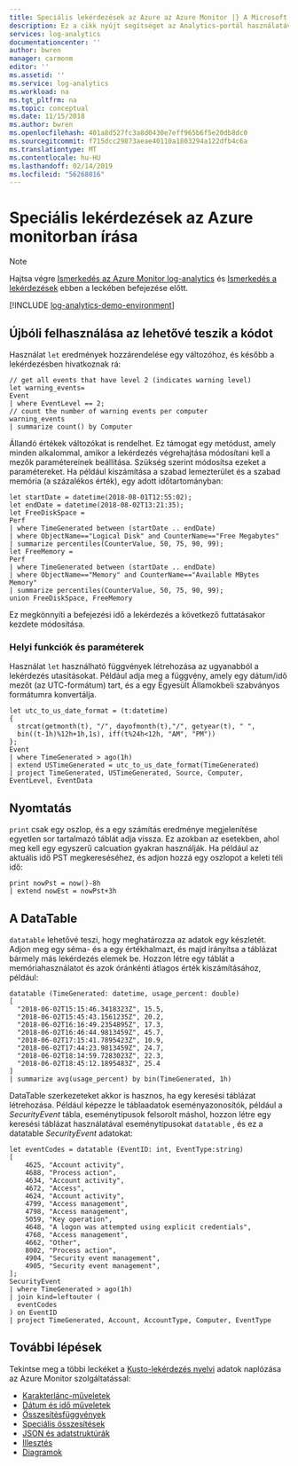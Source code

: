 ```yaml
---
title: Speciális lekérdezések az Azure az Azure Monitor |} A Microsoft Docs
description: Ez a cikk nyújt segítséget az Analytics-portál használatával kell lekérdezéseket írni az Azure monitorban.
services: log-analytics
documentationcenter: ''
author: bwren
manager: carmonm
editor: ''
ms.assetid: ''
ms.service: log-analytics
ms.workload: na
ms.tgt_pltfrm: na
ms.topic: conceptual
ms.date: 11/15/2018
ms.author: bwren
ms.openlocfilehash: 401a8d527fc3a8d0430e7eff965b6f5e20db8dc0
ms.sourcegitcommit: f715dcc29873aeae40110a1803294a122dfb4c6a
ms.translationtype: MT
ms.contentlocale: hu-HU
ms.lasthandoff: 02/14/2019
ms.locfileid: "56268016"
---
```

# <a name="writing-advanced-queries-in-azure-monitor"></a>Speciális lekérdezések az Azure monitorban írása

> [!NOTE]
> Hajtsa végre [Ismerkedés az Azure Monitor log-analytics](get-started-portal.md) és [Ismerkedés a lekérdezések](get-started-queries.md) ebben a leckében befejezése előtt.

[!INCLUDE [log-analytics-demo-environment](../../../includes/log-analytics-demo-environment.md)]

## <a name="reusing-code-with-let"></a>Újbóli felhasználása az lehetővé teszik a kódot
Használat `let` eredmények hozzárendelése egy változóhoz, és később a lekérdezésben hivatkoznak rá:

```Kusto
// get all events that have level 2 (indicates warning level)
let warning_events=
Event
| where EventLevel == 2;
// count the number of warning events per computer
warning_events
| summarize count() by Computer 
```

Állandó értékek változókat is rendelhet. Ez támogat egy metódust, amely minden alkalommal, amikor a lekérdezés végrehajtása módosítani kell a mezők paramétereinek beállítása. Szükség szerint módosítsa ezeket a paramétereket. Ha például kiszámítása a szabad lemezterület és a szabad memória (a százalékos érték), egy adott időtartományban:

```Kusto
let startDate = datetime(2018-08-01T12:55:02);
let endDate = datetime(2018-08-02T13:21:35);
let FreeDiskSpace =
Perf
| where TimeGenerated between (startDate .. endDate)
| where ObjectName=="Logical Disk" and CounterName=="Free Megabytes"
| summarize percentiles(CounterValue, 50, 75, 90, 99);
let FreeMemory =
Perf
| where TimeGenerated between (startDate .. endDate)
| where ObjectName=="Memory" and CounterName=="Available MBytes Memory"
| summarize percentiles(CounterValue, 50, 75, 90, 99);
union FreeDiskSpace, FreeMemory
```

Ez megkönnyíti a befejezési idő a lekérdezés a következő futtatásakor kezdete módosítása.

### <a name="local-functions-and-parameters"></a>Helyi funkciók és paraméterek
Használat `let` használható függvények létrehozása az ugyanabból a lekérdezés utasításokat. Például adja meg a függvény, amely egy dátum/idő mezőt (az UTC-formátum) tart, és a egy Egyesült Államokbeli szabványos formátumra konvertálja. 

```Kusto
let utc_to_us_date_format = (t:datetime)
{
  strcat(getmonth(t), "/", dayofmonth(t),"/", getyear(t), " ",
  bin((t-1h)%12h+1h,1s), iff(t%24h<12h, "AM", "PM"))
};
Event 
| where TimeGenerated > ago(1h) 
| extend USTimeGenerated = utc_to_us_date_format(TimeGenerated)
| project TimeGenerated, USTimeGenerated, Source, Computer, EventLevel, EventData 
```

## <a name="print"></a>Nyomtatás
`print` csak egy oszlop, és a egy számítás eredménye megjelenítése egyetlen sor tartalmazó táblát adja vissza. Ez azokban az esetekben, ahol meg kell egy egyszerű calcuation gyakran használják. Ha például az aktuális idő PST megkereséséhez, és adjon hozzá egy oszlopot a keleti téli idő:

```Kusto
print nowPst = now()-8h
| extend nowEst = nowPst+3h
```

## <a name="datatable"></a>A DataTable
`datatable` lehetővé teszi, hogy meghatározza az adatok egy készletét. Adjon meg egy séma- és a egy értékhalmazt, és majd irányítsa a táblázat bármely más lekérdezés elemek be. Hozzon létre egy táblát a memóriahasználatot és azok óránkénti átlagos érték kiszámításához, például:

```Kusto
datatable (TimeGenerated: datetime, usage_percent: double)
[
  "2018-06-02T15:15:46.3418323Z", 15.5,
  "2018-06-02T15:45:43.1561235Z", 20.2,
  "2018-06-02T16:16:49.2354895Z", 17.3,
  "2018-06-02T16:46:44.9813459Z", 45.7,
  "2018-06-02T17:15:41.7895423Z", 10.9,
  "2018-06-02T17:44:23.9813459Z", 24.7,
  "2018-06-02T18:14:59.7283023Z", 22.3,
  "2018-06-02T18:45:12.1895483Z", 25.4
]
| summarize avg(usage_percent) by bin(TimeGenerated, 1h)
```

DataTable szerkezeteket akkor is hasznos, ha egy keresési táblázat létrehozása. Például képezze le táblaadatok eseményazonosítók, például a _SecurityEvent_ tábla, eseménytípusok felsorolt máshol, hozzon létre egy keresési táblázat használatával eseménytípusokat `datatable` , és ez a datatable  _SecurityEvent_ adatokat:

```Kusto
let eventCodes = datatable (EventID: int, EventType:string)
[
    4625, "Account activity",
    4688, "Process action",
    4634, "Account activity",
    4672, "Access",
    4624, "Account activity",
    4799, "Access management",
    4798, "Access management",
    5059, "Key operation",
    4648, "A logon was attempted using explicit credentials",
    4768, "Access management",
    4662, "Other",
    8002, "Process action",
    4904, "Security event management",
    4905, "Security event management",
];
SecurityEvent
| where TimeGenerated > ago(1h) 
| join kind=leftouter (
  eventCodes
) on EventID
| project TimeGenerated, Account, AccountType, Computer, EventType
```

## <a name="next-steps"></a>További lépések
Tekintse meg a többi leckéket a [Kusto-lekérdezés nyelvi](/azure/kusto/query/) adatok naplózása az Azure Monitor szolgáltatással:

- [Karakterlánc-műveletek](string-operations.md)
- [Dátum és idő műveletek](datetime-operations.md)
- [Összesítésfüggvények](aggregations.md)
- [Speciális összesítések](advanced-aggregations.md)
- [JSON és adatstruktúrák](json-data-structures.md)
- [Illesztés](joins.md)
- [Diagramok](charts.md)